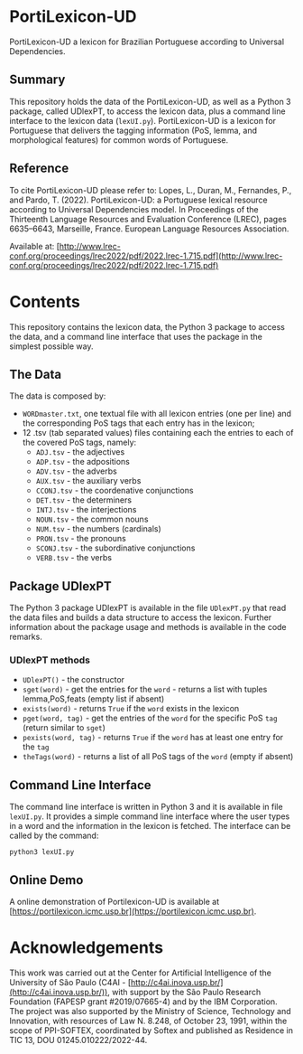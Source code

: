 # PortiLexicon-UD
PortiLexicon-UD a lexicon for Brazilian Portuguese according to Universal Dependencies.

## Summary
This repository holds the data of the PortiLexicon-UD, as well as a Python 3 package, called UDlexPT, to access the lexicon data, plus a command line interface to the lexicon data (`lexUI.py`).
PortiLexicon-UD is a lexicon for Portuguese that delivers the tagging information (PoS, lemma, and morphological features) for common words of Portuguese.

## Reference
To cite PortiLexicon-UD please refer to:
Lopes, L., Duran, M., Fernandes, P., and Pardo, T. (2022). PortiLexicon-UD: a Portuguese lexical resource according to Universal Dependencies model.
In Proceedings of the Thirteenth Language Resources and Evaluation Conference (LREC), pages 6635–6643, Marseille, France.
European Language Resources Association.

Available at: [http://www.lrec-conf.org/proceedings/lrec2022/pdf/2022.lrec-1.715.pdf](http://www.lrec-conf.org/proceedings/lrec2022/pdf/2022.lrec-1.715.pdf)

# Contents
This repository contains the lexicon data, the Python 3 package to access the data, and a command line interface that uses the package in the simplest possible way.

## The Data
The data is composed by:
- `WORDmaster.txt`, one textual file with all lexicon entries (one per line) and the corresponding PoS tags that each entry has in the lexicon;
- 12 .tsv (tab separated values) files containing each the entries to each of the covered PoS tags, namely:
  - `ADJ.tsv` - the adjectives
  - `ADP.tsv` - the adpositions
  - `ADV.tsv` - the adverbs
  - `AUX.tsv` - the auxiliary verbs
  - `CCONJ.tsv` - the coordenative conjunctions
  - `DET.tsv` - the determiners
  - `INTJ.tsv` - the interjections
  - `NOUN.tsv` - the common nouns
  - `NUM.tsv` - the numbers (cardinals)
  - `PRON.tsv` - the pronouns
  - `SCONJ.tsv` - the subordinative conjunctions
  - `VERB.tsv` - the verbs

## Package UDlexPT
The Python 3 package UDlexPT is available in the file `UDlexPT.py` that read the data files and builds a data structure to access the lexicon.
Further information about the package usage and methods is available in the code remarks.
### UDlexPT methods
   - `UDlexPT()`           - the constructor
   - `sget(word)`          - get the entries for the `word` - returns a list with tuples lemma,PoS,feats (empty list if absent)
   - `exists(word)`        - returns `True` if the `word` exists in the lexicon
   - `pget(word, tag)`     - get the entries of the `word` for the specific PoS `tag` (return similar to `sget`) 
   - `pexists(word, tag)`  - returns `True` if the `word` has at least one entry for the `tag`
   - `theTags(word)`       - returns a list of all PoS tags of the `word` (empty if absent)


## Command Line Interface
The command line interface is written in Python 3 and it is available in file `lexUI.py`.
It provides a simple command line interface where the user types in a word and the information in the lexicon is fetched.
The interface can be called by the command:

`python3 lexUI.py`

## Online Demo
A online demonstration of Portilexicon-UD is available at [https://portilexicon.icmc.usp.br](https://portilexicon.icmc.usp.br).

# Acknowledgements

This work was carried out at the Center for Artificial Intelligence of the University of São Paulo (C4AI - [http://c4ai.inova.usp.br/](http://c4ai.inova.usp.br/)), with support by the São Paulo Research Foundation (FAPESP grant #2019/07665-4) and by the IBM Corporation. The project was also supported by the Ministry of Science, Technology and Innovation, with resources of Law N. 8.248, of October 23, 1991, within the scope of PPI-SOFTEX, coordinated by Softex and published as Residence in TIC 13, DOU 01245.010222/2022-44.

